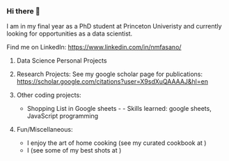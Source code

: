 ### Hi there 👋

I am in my final year as a PhD student at Princeton Univeristy and currently looking for opportunities as a data scientist.

Find me on LinkedIn: https://www.linkedin.com/in/nmfasano/

1) Data Science Personal Projects

2) Research Projects:
See my google scholar page for publications: https://scholar.google.com/citations?user=X9sdXuQAAAAJ&hl=en

3) Other coding projects:
    - Shopping List in Google sheets - 
          - Skills learned: google sheets, JavaScript programming 

4) Fun/Miscellaneous:
    - I enjoy the art of home cooking (see my curated cookbook at )
    - I (see some of my best shots at )



<!--
**nfasano/nfasano** is a ✨ _special_ ✨ repository because its `README.md` (this file) appears on your GitHub profile.

Here are some ideas to get you started:

- 🔭 I’m currently working on ...
- 🌱 I’m currently learning ...
- 👯 I’m looking to collaborate on ...
- 🤔 I’m looking for help with ...
- 💬 Ask me about ...
- 📫 How to reach me: ...
- 😄 Pronouns: ...
- ⚡ Fun fact: ...
-->
